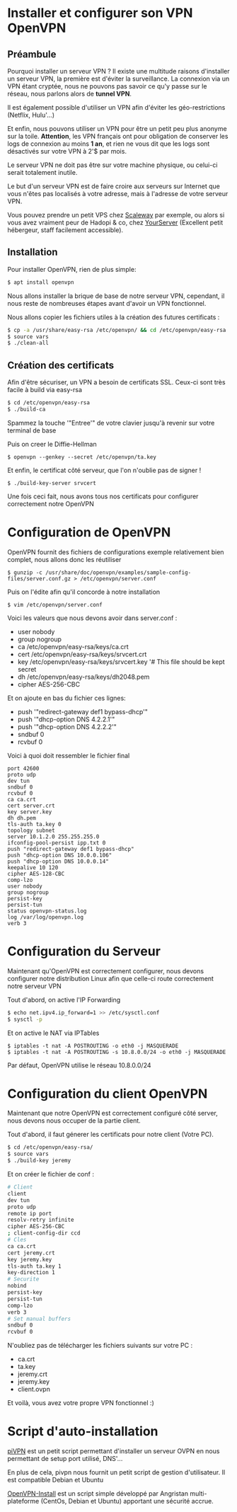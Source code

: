 # Installer et configurer son VPN OpenVPN 
 
## Préambule 
 
Pourquoi installer un serveur VPN ? Il existe une multitude raisons 
d'installer un serveur VPN, la première est d'éviter la surveillance. 
La connexion via un VPN étant cryptée, nous ne pouvons pas savoir ce 
qu'y passe sur le réseau, nous parlons alors de **tunnel VPN**. 
 
Il est également possible d'utiliser un VPN afin d'éviter les 
géo-restrictions (Netflix, Hulu'...) 
 
Et enfin, nous pouvons utiliser un VPN pour être un petit peu plus 
anonyme sur la toile. **Attention**, les VPN français ont pour 
obligation de conserver les logs de connexion au moins **1 an**, et rien 
ne vous dit que les logs sont désactivés sur votre VPN à 2'$ par mois. 
 
Le serveur VPN ne doit pas être sur votre machine physique, ou celui-ci 
serait totalement inutile. 
 
Le but d'un serveur VPN est de faire croire aux serveurs sur Internet 
que vous n'êtes pas localisés à votre adresse, mais à l'adresse de 
votre serveur VPN. 
 
Vous pouvez prendre un petit VPS chez 
[Scaleway](https://www.scaleway.com/) par exemple, ou alors si vous avez 
vraiment peur de Hadopi & co, chez 
[YourServer](https://www.yourserver.se/) (Excellent petit hébergeur, 
staff facilement accessible). 
 
## Installation 
 
Pour installer OpenVPN, rien de plus simple: 
 
``` bash 
$ apt install openvpn 
``` 
 
Nous allons installer la brique de base de notre serveur VPN, cependant, 
il nous reste de nombreuses étapes avant d'avoir un VPN fonctionnel. 
 
Nous allons copier les fichiers utiles à la création des futures 
certificats : 
 
``` bash 
$ cp -a /usr/share/easy-rsa /etc/openvpn/ && cd /etc/openvpn/easy-rsa 
$ source vars 
$ ./clean-all 
``` 
 
## Création des certificats 
 
Afin d'être sécuriser, un VPN a besoin de certificats SSL. Ceux-ci sont 
très facile à build via easy-rsa 
 
``` bash 
$ cd /etc/openvpn/easy-rsa 
$ ./build-ca 
``` 
 
Spammez la touche '"Entree'" de votre clavier jusqu'à revenir sur votre 
terminal de base 
 
Puis on creer le Diffie-Hellman 
 
``` 
$ openvpn --genkey --secret /etc/openvpn/ta.key 
``` 
 
Et enfin, le certificat côté serveur, que l'on n'oublie pas de signer 
! 
 
``` 
$ ./build-key-server srvcert 
``` 
 
Une fois ceci fait, nous avons tous nos certificats pour configurer 
correctement notre OpenVPN 
 
# Configuration de OpenVPN 
 
OpenVPN fournit des fichiers de configurations exemple relativement bien 
complet, nous allons donc les réutiliser 
 
``` 
$ gunzip -c /usr/share/doc/openvpn/examples/sample-config-files/server.conf.gz > /etc/openvpn/server.conf 
``` 
 
Puis on l'édite afin qu'il concorde à notre installation 
 
``` 
$ vim /etc/openvpn/server.conf 
``` 
 
Voici les valeurs que nous devons avoir dans server.conf : 
 
-   user nobody 
-   group nogroup 
-   ca /etc/openvpn/easy-rsa/keys/ca.crt 
-   cert /etc/openvpn/easy-rsa/keys/srvcert.crt 
-   key /etc/openvpn/easy-rsa/keys/srvcert.key '# This file should be 
    kept secret 
-   dh /etc/openvpn/easy-rsa/keys/dh2048.pem 
-   cipher AES-256-CBC 
 
Et on ajoute en bas du fichier ces lignes: 
 
-   push '"redirect-gateway def1 bypass-dhcp'" 
-   push '"dhcp-option DNS 4.2.2.1'" 
-   push '"dhcp-option DNS 4.2.2.2'" 
-   sndbuf 0 
-   rcvbuf 0 
 
Voici à quoi doit ressembler le fichier final 
 
    port 42600 
    proto udp 
    dev tun 
    sndbuf 0 
    rcvbuf 0 
    ca ca.crt 
    cert server.crt 
    key server.key 
    dh dh.pem 
    tls-auth ta.key 0 
    topology subnet 
    server 10.1.2.0 255.255.255.0 
    ifconfig-pool-persist ipp.txt 0 
    push "redirect-gateway def1 bypass-dhcp" 
    push "dhcp-option DNS 10.0.0.106" 
    push "dhcp-option DNS 10.0.0.14" 
    keepalive 10 120 
    cipher AES-128-CBC 
    comp-lzo 
    user nobody 
    group nogroup 
    persist-key 
    persist-tun 
    status openvpn-status.log 
    log /var/log/openvpn.log 
    verb 3 
 
# Configuration du Serveur 
 
Maintenant qu'OpenVPN est correctement configurer, nous devons 
configurer notre distribution Linux afin que celle-ci route correctement 
notre serveur VPN 
 
Tout d'abord, on active l'IP Forwarding 
 
``` bash 
$ echo net.ipv4.ip_forward=1 >> /etc/sysctl.conf 
$ sysctl -p 
``` 
 
Et on active le NAT via IPTables 
 
    $ iptables -t nat -A POSTROUTING -o eth0 -j MASQUERADE 
    $ iptables -t nat -A POSTROUTING -s 10.8.0.0/24 -o eth0 -j MASQUERADE 
 
Par défaut, OpenVPN utilise le réseau 10.8.0.0/24 
 
# Configuration du client OpenVPN 
 
Maintenant que notre OpenVPN est correctement configuré côté server, 
nous devons nous occuper de la partie client. 
 
Tout d'abord, il faut génerer les certificats pour notre client (Votre 
PC). 
 
``` bash 
$ cd /etc/openvpn/easy-rsa/ 
$ source vars 
$ ./build-key jeremy 
``` 
 
Et on créer le fichier de conf : 
 
``` bash 
# Client 
client 
dev tun 
proto udp 
remote ip port 
resolv-retry infinite 
cipher AES-256-CBC 
; client-config-dir ccd 
# Cles 
ca ca.crt 
cert jeremy.crt 
key jeremy.key 
tls-auth ta.key 1 
key-direction 1 
# Securite 
nobind 
persist-key 
persist-tun 
comp-lzo 
verb 3 
# Set manual buffers 
sndbuf 0 
rcvbuf 0 
``` 
 
N'oubliez pas de télécharger les fichiers suivants sur votre PC : 
 
-   ca.crt 
-   ta.key 
-   jeremy.crt 
-   jeremy.key 
-   client.ovpn 
 
Et voilà, vous avez votre propre VPN fonctionnel :) 
 
# Script d'auto-installation 
 
[piVPN](https://github.com/pivpn/pivpn) est un petit script permettant 
d'installer un serveur OVPN en nous permettant de setup port utilisé, 
DNS'... 
 
En plus de cela, pivpn nous fournit un petit script de gestion 
d'utilisateur. Il est compatible Debian et Ubuntu 
 
[OpenVPN-Install](https://github.com/Angristan/OpenVPN-install) est un 
script simple développé par Angristan multi-plateforme (CentOs, Debian 
et Ubuntu) apportant une sécurité accrue. 

